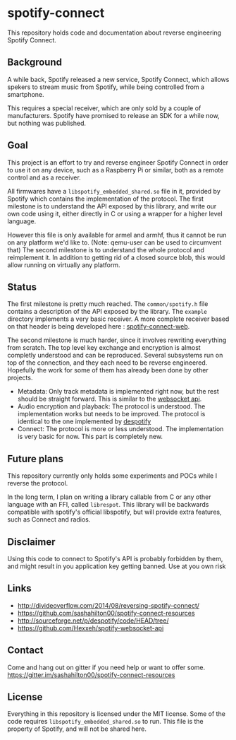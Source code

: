 # spotify-connect
This repository holds code and documentation about reverse engineering
Spotify Connect.

## Background
A while back, Spotify released a new service, Spotify Connect, which allows
spekers to stream music from Spotify, while being controlled from a smartphone.

This requires a special receiver, which are only sold by a couple of manufacturers.
Spotify have promised to release an SDK for a while now, but nothing was published.

## Goal
This project is an effort to try and reverse engineer Spotify Connect in order
to use it on any device, such as a Raspberry Pi or similar, both as a remote control
and as a receiver.

All firmwares have a `libspotify_embedded_shared.so` file in it, provided by
Spotify which contains the implementation of the protocol.
The first milestone is to understand the API exposed by this library, and write
our own code using it, either directly in C or using a wrapper for a higher
level language.

However this file is only available for armel and armhf, thus it cannot be run on
any platform we'd like to. (Note: qemu-user can be used to circumvent that)
The second milestone is to understand the whole protocol and reimplement it.
In addition to getting rid of a closed source blob, this would allow running on
virtually any platform.

## Status
The first milestone is pretty much reached. The `common/spotify.h` file contains
a description of the API exposed by the library. The `example` directory implements
a very basic receiver. A more complete receiver based on that header is being
developed here : [spotify-connect-web](https://github.com/Fornoth/spotify-connect-web).

The second milestone is much harder, since it involves rewriting everything from
scratch.
The top level key exchange and encryption is almost completly understood and can
be reproduced.
Several subsystems run on top of the connection, and they each need to be reverse
engineered. Hopefully the work for some of them has already been done by other
projects.
* Metadata: Only track metadata is implemented right now, but the rest should be
  straight forward. This is similar to the
  [websocket api](https://github.com/Hexxeh/spotify-websocket-api).
* Audio encryption and playback: The protocol is understood. The implementation
  works but needs to be improved. The protocol is identical to the one implemented
  by [despotify](http://sourceforge.net/p/despotify/code/HEAD/tree/)
* Connect: The protocol is more or less understood. The implementation is very basic
  for now. This part is completely new.

## Future plans
This repository currently only holds some experiments and POCs while I reverse the
protocol.

In the long term, I plan on writing a library callable from C or any other language
with an FFI, called `librespot`. This library will be backwards compatible with
spotify's official libspotify, but will provide extra features, such as Connect and
radios.

## Disclaimer
Using this code to connect to Spotify's API is probably forbidden by them, and might
result in you application key getting banned. Use at you own risk

## Links
* http://divideoverflow.com/2014/08/reversing-spotify-connect/
* https://github.com/sashahilton00/spotify-connect-resources
* http://sourceforge.net/p/despotify/code/HEAD/tree/
* https://github.com/Hexxeh/spotify-websocket-api

## Contact
Come and hang out on gitter if you need help or want to offer some.
https://gitter.im/sashahilton00/spotify-connect-resources

## License
Everything in this repository is licensed under the MIT license.
Some of the code requires `libspotify_embedded_shared.so` to run. This file is
the property of Spotify, and will not be shared here.

